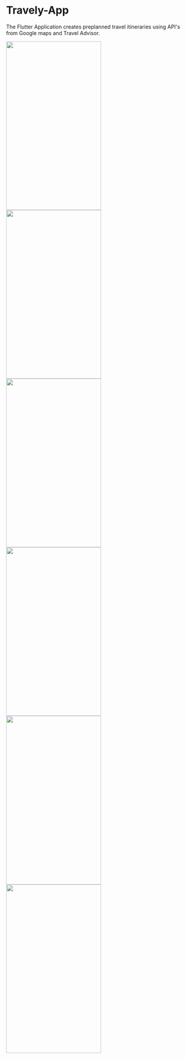 # Travely-App
 The Flutter Application creates preplanned travel itineraries using API's from Google maps and Travel Advisor.
 
 <img src="https://user-images.githubusercontent.com/48811930/155132878-511714f1-2f48-4249-9659-01fd5c13b573.jpg" width="256" height="455">

 <img src="https://user-images.githubusercontent.com/48811930/155132946-c738cd15-639b-4680-83ca-f253c283f1d9.jpg" width="256" height="455">

 <img src="https://user-images.githubusercontent.com/48811930/155132950-c0805782-90d0-4133-b364-d5141ec1aa98.jpg" width="256" height="455">

 <img src="https://user-images.githubusercontent.com/48811930/155132956-d483f18d-f5db-490c-8567-05716169639d.jpg" width="256" height="455">

 <img src="https://user-images.githubusercontent.com/48811930/155132965-66805f09-889e-4782-899e-18a1650ea70a.jpg" width="256" height="455">

 <img src="https://user-images.githubusercontent.com/48811930/155132968-ce7d477b-fb6a-4e61-99d4-c9e4a99d814f.jpg" width="256" height="455">


